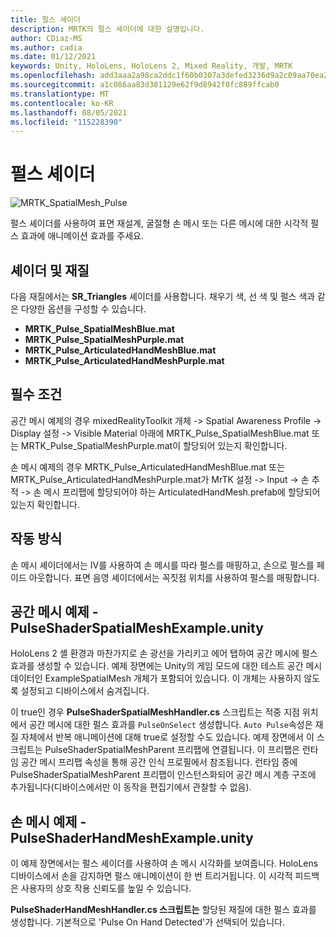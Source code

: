 ```yaml
---
title: 펄스 셰이더
description: MRTK의 펄스 셰이더에 대한 설명입니다.
author: CDiaz-MS
ms.author: cadia
ms.date: 01/12/2021
keywords: Unity, HoloLens, HoloLens 2, Mixed Reality, 개발, MRTK
ms.openlocfilehash: add3aaa2a98ca2ddc1f60b0307a3defed3236d9a2c09aa70ea2d12b2d9638eba
ms.sourcegitcommit: a1c086aa83d381129e62f9d8942f0fc889ffcab0
ms.translationtype: MT
ms.contentlocale: ko-KR
ms.lasthandoff: 08/05/2021
ms.locfileid: "115228390"
---
```

# <a name="pulse-shader"></a>펄스 셰이더

![MRTK_SpatialMesh_Pulse](https://user-images.githubusercontent.com/13754172/68261851-3489e200-fff6-11e9-9f6c-5574a7dd8db7.gif)

펄스 셰이더를 사용하여 표면 재설계, 굴절형 손 메시 또는 다른 메시에 대한 시각적 펄스 효과에 애니메이션 효과를 주세요.

## <a name="shader-and-material"></a>셰이더 및 재질

다음 재질에서는 **SR_Triangles** 셰이더를 사용합니다. 채우기 색, 선 색 및 펄스 색과 같은 다양한 옵션을 구성할 수 있습니다.

- **MRTK_Pulse_SpatialMeshBlue.mat** 
- **MRTK_Pulse_SpatialMeshPurple.mat** 
- **MRTK_Pulse_ArticulatedHandMeshBlue.mat** 
- **MRTK_Pulse_ArticulatedHandMeshPurple.mat** 

## <a name="prerequisites"></a>필수 조건

공간 메시 예제의 경우 mixedRealityToolkit 개체 -> Spatial Awareness Profile -> Display 설정 -> Visible Material 아래에 MRTK_Pulse_SpatialMeshBlue.mat 또는 MRTK_Pulse_SpatialMeshPurple.mat이 할당되어 있는지 확인합니다.

손 메시 예제의 경우 MRTK_Pulse_ArticulatedHandMeshBlue.mat 또는 MRTK_Pulse_ArticulatedHandMeshPurple.mat가 MrTK 설정 -> Input -> 손 추적 -> 손 메시 프리팹에 할당되어야 하는 ArticulatedHandMesh.prefab에 할당되어 있는지 확인합니다.

## <a name="how-it-works"></a>작동 방식

손 메시 셰이더에서는 IV를 사용하여 손 메시를 따라 펄스를 매핑하고, 손으로 펄스를 페이드 아웃합니다. 표면 음영 셰이더에서는 꼭짓점 위치를 사용하여 펄스를 매핑합니다.

## <a name="spatial-mesh-example---pulseshaderspatialmeshexampleunity"></a>공간 메시 예제 - PulseShaderSpatialMeshExample.unity

HoloLens 2 셸 환경과 마찬가지로 손 광선을 가리키고 에어 탭하여 공간 메시에 펄스 효과를 생성할 수 있습니다. 예제 장면에는 Unity의 게임 모드에 대한 테스트 공간 메시 데이터인 ExampleSpatialMesh 개체가 포함되어 있습니다. 이 개체는 사용하지 않도록 설정되고 디바이스에서 숨겨집니다.

이 true인 경우 **PulseShaderSpatialMeshHandler.cs** 스크립트는 적중 지점 위치에서 공간 메시에 대한 펄스 효과를 `PulseOnSelect` 생성합니다. `Auto Pulse`속성은 재질 자체에서 반복 애니메이션에 대해 true로 설정할 수도 있습니다.  예제 장면에서 이 스크립트는 PulseShaderSpatialMeshParent 프리팹에 연결됩니다.  이 프리팹은 런타임 공간 메시 프리팹 속성을 통해 공간 인식 프로필에서 참조됩니다. 런타임 중에 PulseShaderSpatialMeshParent 프리팹이 인스턴스화되어 공간 메시 계층 구조에 추가됩니다(디바이스에서만 이 동작을 편집기에서 관찰할 수 없음).

## <a name="hand-mesh-example---pulseshaderhandmeshexampleunity"></a>손 메시 예제 - PulseShaderHandMeshExample.unity

이 예제 장면에서는 펄스 셰이더를 사용하여 손 메시 시각화를 보여줍니다. HoloLens 디바이스에서 손을 감지하면 펄스 애니메이션이 한 번 트리거됩니다. 이 시각적 피드백은 사용자의 상호 작용 신뢰도를 높일 수 있습니다. 

**PulseShaderHandMeshHandler.cs 스크립트는** 할당된 재질에 대한 펄스 효과를 생성합니다. 기본적으로 'Pulse On Hand Detected'가 선택되어 있습니다.
